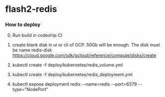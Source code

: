 # flash2-redis

### How to deploy

0) Run build in codeship CI

1) create blank disk in ui or cli of GCP. 50Gb will be enough. The disk must be name redis-disk
https://cloud.google.com/sdk/gcloud/reference/compute/disks/create

2) kubectl create -f deploy/kubernetes/redis_volume.yml

3) kubectl create -f deploy/kubernetes/redis_deployment.yml

4) kubectl expose deployment redis --name=redis --port=6379 --type="NodePort"
